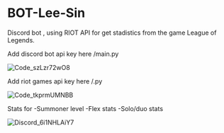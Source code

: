 # BOT-Lee-Sin
Discord bot , using RIOT API for get stadistics from the game League of Legends.

Add discord bot api key here /main.py

![Code_szLzr72wO8](https://user-images.githubusercontent.com/40327956/134770718-b680f627-49b8-4328-b499-cc703e25b3be.png)

Add riot games api key here /.py

![Code_tkprmUMNBB](https://user-images.githubusercontent.com/40327956/134770785-ec6eee80-6437-4444-a9fe-5012880d4ed4.png)


Stats for 
-Summoner level
-Flex stats
-Solo/duo stats


![Discord_6i1NHLAiY7](https://user-images.githubusercontent.com/40327956/134770790-c0bf4040-1d96-42ad-8ff7-9f6a0df6eef8.png)
